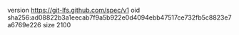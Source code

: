 version https://git-lfs.github.com/spec/v1
oid sha256:ad08822b3a1eecab7f9a5b922e0d4094ebb47517ce732fb5c8823e7a6769e226
size 2100
